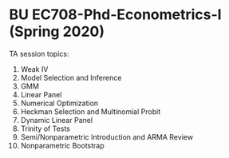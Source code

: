 # BU EC708-Phd-Econometrics-I (Spring 2020)
TA session topics:

1. Weak IV
2. Model Selection and Inference
3. GMM
4. Linear Panel
5. Numerical Optimization
6. Heckman Selection and Multinomial Probit
7. Dynamic Linear Panel
8. Trinity of Tests
9. Semi/Nonparametric Introduction and ARMA Review
10. Nonparametric Bootstrap
